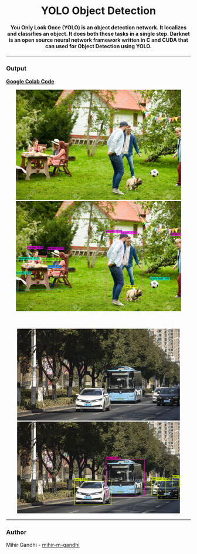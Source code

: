 <h1 align="center">YOLO Object Detection</h1>

<div align="center">
  
<h4>You Only Look Once (YOLO) is an object detection network. It localizes and classifies an object. It does both these tasks in a single step. Darknet is an open source neural network framework written in C and CUDA that can used for Object Detection using YOLO. </h4>
 
</div>

-----------------------------------------
### Output

[**Google Colab Code**](https://drive.google.com/file/d/1GLZ08YIcobVomLfkVSFMkQwIerdMdwen/view?usp=sharing)

<p align="center">
    <img height=300px src="./images/test1.jpg">
    <img height=300px src="./images/output1.jpg">
</p>
<br>
<p align="center">
    <img height=250px src="./images/test2.jpg">
    <img height=250px src="./images/output2.jpg">
</p>

------------------------------------------
### Author

Mihir Gandhi - [mihir-m-gandhi](https://github.com/mihir-m-gandhi)

